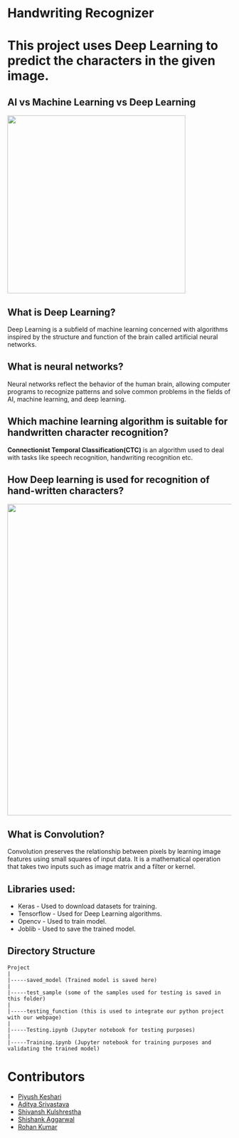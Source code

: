 # Handwriting Recognizer

# This project uses **Deep Learning** to predict the characters in the given image.

## AI vs Machine Learning vs Deep Learning

<img src="https://assets.website-files.com/5fb24a974499e90dae242d98/60f6feb4be651f666b46194a_AI%20vs%20Machine%20Learning%20vs%20Deep%20Learning.jpg" width="400px">

## What is Deep Learning?

Deep Learning is a subfield of machine learning concerned with algorithms inspired by the structure and function of the brain called artificial neural networks.

## What is neural networks?

Neural networks reflect the behavior of the human brain, allowing computer programs to recognize patterns and solve common problems in the fields of AI, machine learning, and deep learning.

## Which machine learning algorithm is suitable for handwritten character recognition?

**Connectionist Temporal Classification(CTC)** is an algorithm used to deal with tasks like speech recognition, handwriting recognition etc.

## How Deep learning is used for recognition of hand-written characters?

<img src="https://miro.medium.com/max/1400/1*XbuW8WuRrAY5pC4t-9DZAQ.jpeg" width="700px">

## What is Convolution?

Convolution preserves the relationship between pixels by learning image features using small squares of input data. It is a mathematical operation that takes two inputs such as image matrix and a filter or kernel.

## Libraries used:

- Keras - Used to download datasets for training.
- Tensorflow - Used for Deep Learning algorithms.
- Opencv - Used to train model.
- Joblib - Used to save the trained model.


## Directory Structure

```text
Project
|
|-----saved_model (Trained model is saved here)
|
|-----test_sample (some of the samples used for testing is saved in this folder)
|
|-----testing_function (this is used to integrate our python project with our webpage)
|
|-----Testing.ipynb (Jupyter notebook for testing purposes)
|
|-----Training.ipynb (Jupyter notebook for training purposes and validating the trained model)
```

# Contributors

- [Piyush Keshari]()
- [Aditya Srivastava]()
- [Shivansh Kulshrestha]()
- [Shishank Aggarwal]()
- [Rohan Kumar]()
